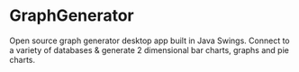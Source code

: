 GraphGenerator
==============

Open source graph generator desktop app built in Java Swings. Connect to a variety of databases &amp; generate 2 dimensional bar charts, graphs and pie charts.
